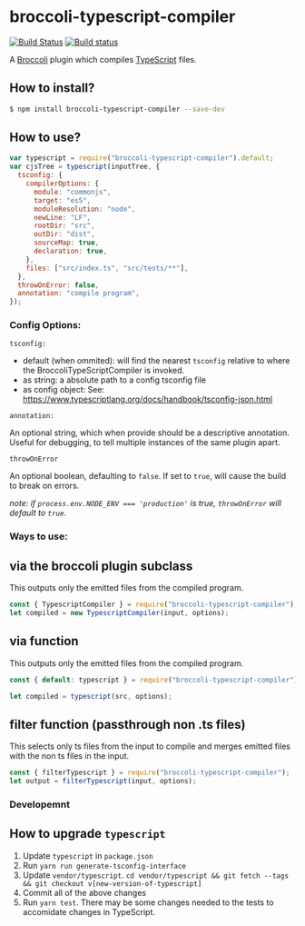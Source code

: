 # broccoli-typescript-compiler

[![Build Status](https://travis-ci.org/tildeio/broccoli-typescript-compiler.svg?branch=master)](https://travis-ci.org/tildeio/broccoli-typescript-compiler)
[![Build status](https://ci.appveyor.com/api/projects/status/xg70wjppvd3l7e50?svg=true)](https://ci.appveyor.com/project/embercli/broccoli-typescript-compiler)

A [Broccoli](https://github.com/broccolijs/broccoli) plugin which
compiles [TypeScript](http://www.typescriptlang.org) files.

## How to install?

```sh
$ npm install broccoli-typescript-compiler --save-dev
```

## How to use?

```js
var typescript = require("broccoli-typescript-compiler").default;
var cjsTree = typescript(inputTree, {
  tsconfig: {
    compilerOptions: {
      module: "commonjs",
      target: "es5",
      moduleResolution: "node",
      newLine: "LF",
      rootDir: "src",
      outDir: "dist",
      sourceMap: true,
      declaration: true,
    },
    files: ["src/index.ts", "src/tests/**"],
  },
  throwOnError: false,
  annotation: "compile program",
});
```

### Config Options:

`tsconfig:`

- default (when ommited): will find the nearest `tsconfig` relative to where the BroccoliTypeScriptCompiler is invoked.
- as string: a absolute path to a config tsconfig file
- as config object: See: https://www.typescriptlang.org/docs/handbook/tsconfig-json.html

`annotation:`

An optional string, which when provide should be a descriptive annotation. Useful for debugging, to tell multiple instances of the same plugin apart.

`throwOnError`

An optional boolean, defaulting to `false`. If set to `true`, will cause the build to break on errors.

*note: if `process.env.NODE_ENV === 'production'` is true, `throwOnError` will default to `true`.*

### Ways to use:

## via the broccoli plugin subclass

This outputs only the emitted files from the compiled program.

```js
const { TypescriptCompiler } = require("broccoli-typescript-compiler");
let compiled = new TypescriptCompiler(input, options);
```

## via function

This outputs only the emitted files from the compiled program.

```js
const { default: typescript } = require("broccoli-typescript-compiler");

let compiled = typescript(src, options);
```

## filter function (passthrough non .ts files)

This selects only ts files from the input to compile and merges emitted files with the non ts files in the input.

```js
const { filterTypescript } = require("broccoli-typescript-compiler");
let output = filterTypescript(input, options);
```

### Developemnt

## How to upgrade `typescript`

1. Update `typescript` in `package.json`
2. Run `yarn run generate-tsconfig-interface`
3. Update `vendor/typescript`. `cd vendor/typescript && git fetch --tags && git checkout v[new-version-of-typescript]`
4. Commit all of the above changes
5. Run `yarn test`. There may be some changes needed to the tests to accomidate changes in TypeScript.